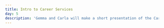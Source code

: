 ```yaml
---
title: Intro to Career Services
day: 5
description: 'Gemma and Carla will make a short presentation of the Career Services department.'
---
```


